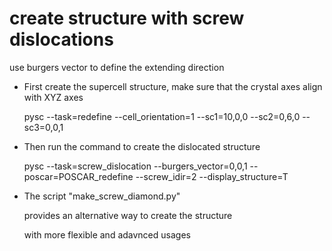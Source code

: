 # create structure with screw dislocations

use burgers vector to define the extending direction

* First create the supercell structure, make sure that the crystal axes align with XYZ axes

    pysc --task=redefine --cell_orientation=1 --sc1=10,0,0 --sc2=0,6,0 --sc3=0,0,1

* Then run the command to create the dislocated structure

    pysc --task=screw_dislocation --burgers_vector=0,0,1 --poscar=POSCAR_redefine --screw_idir=2 --display_structure=T


*   The script "make_screw_diamond.py" 

    provides an alternative way to create the structure

    with more flexible and adavnced usages
